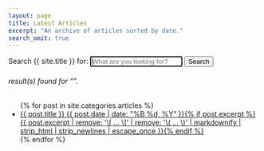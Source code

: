 ```yaml
---
layout: page
title: Latest Articles
excerpt: "An archive of articles sorted by date."
search_omit: true
---
```




<!-- Search form -->
<form method="get" action="{{ site.url }}/search/" data-search-form class="simple-search">
  <label for="q">Search {{ site.title }} for:</label>
  <input type="search" name="q" id="q" placeholder="What are you looking for?" data-search-input id="goog-wm-qt" autofocus />
  <input type="submit" value="Search" id="goog-wm-sb" />
</form>

<!-- Search results placeholder -->
<h6 data-search-found>
  <span data-search-found-count></span> result(s) found for &ldquo;<span data-search-found-term></span>&rdquo;.
</h6>
<ul class="post-list" data-search-results></ul>

<!-- Search result template -->
<script type="text/x-template" id="search-result">
  <li><article>
    <a href="##Url##">##Title## <span class="excerpt">##Excerpt##</span></a>
  </article></li>
</script>


<ul class="post-list">
{% for post in site.categories.articles %} 
  <li><article><a href="{{ site.url }}{{ post.url }}">{{ post.title }} <span class="entry-date"><time datetime="{{ post.date | date_to_xmlschema }}">{{ post.date | date: "%B %d, %Y" }}</time></span>{% if post.excerpt %} <span class="excerpt">{{ post.excerpt | remove: '\[ ... \]' | remove: '\( ... \)' | markdownify | strip_html | strip_newlines | escape_once }}</span>{% endif %}</a></article></li>
{% endfor %}
</ul>
